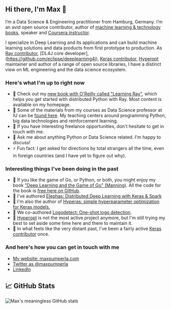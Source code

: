 ## Hi there, I'm Max 👋

I’m a Data Science & Engineering practitioner from Hamburg, Germany. I’m an avid open source contributor, author of [machine learning & technology books](https://www.amazon.com/Max-Pumperla/e/B0785XFDL7/ref=dp_byline_cont_pop_book_1), speaker and [Coursera instructor](https://www.coursera.org/learn/ai/home/welcome).

I specialize in Deep Learning and its applications and can build machine learning solutions and data products from first prototype to production. As [Ray contributor](https://github.com/ray-project/ray/), [DL4J core developer],(https://github.com/eclipse/deeplearning4j), [Keras contributor](https://github.com/keras-team/keras/graphs/contributors), [Hyperopt](https://github.com/hyperopt/hyperopt) maintainer and author of a range of open source libraries, I have a distinct view on ML engineering and the data science ecosystem.

### Here's what I'm up to right now

- 📖 Check out my [new book with O'Reilly called "Learning Ray"](https://maxpumperla.com/learning_ray/), which helps you get started with distributed Python with Ray. Most content is available on my homepage.
- 🔭 Some of the materials from my courses as Data Science professor at IU can be [found here](https://github.com/iubh). My teaching centers around programming Python, big data technologies and reinforcement learning.
- 🔭 If you have interesting freelance opportunities, don't hesitate to get in touch with me.
- 💬 Ask me about anything Python or Data Science related. I'm happy to discuss!
- ⚡ Fun fact: I get asked for directions by total strangers all the time, even in foreign countries (and I have yet to figure out why).

### Interesting things I've been doing in the past

- 📖 If you like the game of Go, or Python, or both, you might enjoy my book ["Deep Learning and the Game of Go" (Manning)](https://www.amazon.com/Deep-Learning-Game-Max-Pumperla/dp/1617295329/). All the code for the book is [free here on GitHub](https://github.com/maxpumperla/deep_learning_and_the_game_of_go).  
- 🐍 I've authored [Elephas: Distributed Deep Learning with Keras & Spark](https://github.com/maxpumperla/elephas)
- 🐍 I'm also the author of [Hyperas: simple hyperparameter optimization for Keras models.](https://github.com/maxpumperla/hyperas)
- 🐍 We co-authored [Logodetect: One-shot logo detection](https://github.com/Heldenkombinat/Logodetect).
- 🐍 [Hyperopt](https://github.com/hyperopt/hyperopt) is not the most active project anymore, but I'm still trying my best to set aside some time here and there to maintain it.
- 🐍 In what feels like the very distant past, I've been a fairly active [Keras contributor](https://github.com/keras-team/keras) once.

### And here's how you can get in touch with me

* [My website: maxpumperla.com](https://maxpumperla.com/)
* [Twitter as @maxpumperla](https://twitter.com/maxpumperla)
* [LinkedIn](https://www.linkedin.com/in/max-pumperla-a8099354/)


## &#x1f4c8; GitHub Stats

![Max's meaningless GitHub stats](https://github-readme-stats.vercel.app/api?username=maxpumperla&show_icons=true)
